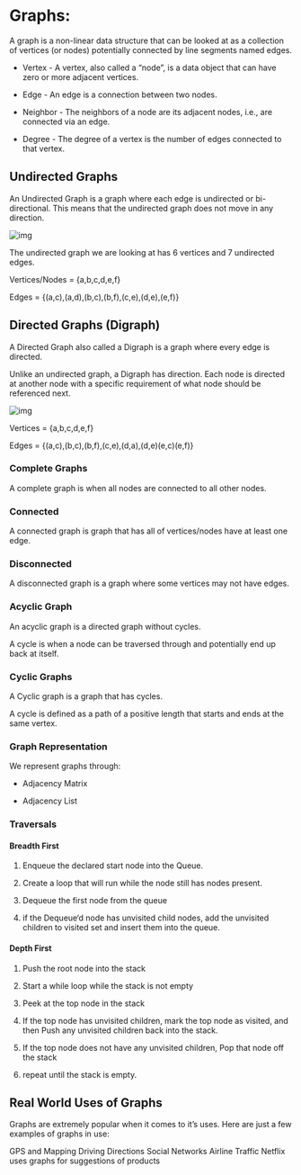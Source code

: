 # Graphs:

A graph is a non-linear data structure that can be looked at as a collection of vertices (or nodes) potentially connected by line segments named edges.

* Vertex - A vertex, also called a “node”, is a data object that can have zero or more adjacent vertices.

* Edge - An edge is a connection between two nodes.

* Neighbor - The neighbors of a node are its adjacent nodes, i.e., are connected via an edge.

* Degree - The degree of a vertex is the number of edges connected to that vertex.

## Undirected Graphs

An Undirected Graph is a graph where each edge is undirected or bi-directional. This means that the undirected graph does not move in any direction.

![img](https://codefellows.github.io/common_curriculum/data_structures_and_algorithms/Code_401/class-35/resources/assets/UndirectedGraph.PNG)

The undirected graph we are looking at has 6 vertices and 7 undirected edges.

Vertices/Nodes = {a,b,c,d,e,f}

Edges = {(a,c),(a,d),(b,c),(b,f),(c,e),(d,e),(e,f)}

## Directed Graphs (Digraph)

A Directed Graph also called a Digraph is a graph where every edge is directed.

Unlike an undirected graph, a Digraph has direction. Each node is directed at another node with a specific requirement of what node should be referenced next.

![img](https://codefellows.github.io/common_curriculum/data_structures_and_algorithms/Code_401/class-35/resources/assets/DirectedGraph.PNG)

Vertices = {a,b,c,d,e,f}

Edges = {(a,c),(b,c),(b,f),(c,e),(d,a),(d,e)(e,c)(e,f)}

### Complete Graphs

A complete graph is when all nodes are connected to all other nodes.

### Connected

A connected graph is graph that has all of vertices/nodes have at least one edge.

### Disconnected

A disconnected graph is a graph where some vertices may not have edges.

### Acyclic Graph

An acyclic graph is a directed graph without cycles.

A cycle is when a node can be traversed through and potentially end up back at itself.

### Cyclic Graphs

A Cyclic graph is a graph that has cycles.

A cycle is defined as a path of a positive length that starts and ends at the same vertex.

### Graph Representation

We represent graphs through:

* Adjacency Matrix

* Adjacency List

### Traversals

#### Breadth First

1. Enqueue the declared start node into the Queue.

2. Create a loop that will run while the node still has nodes present.

3. Dequeue the first node from the queue

4. if the Dequeue‘d node has unvisited child nodes, add the unvisited children to visited set and insert them into the queue.

#### Depth First

1. Push the root node into the stack

2. Start a while loop while the stack is not empty

3. Peek at the top node in the stack

4. If the top node has unvisited children, mark the top node as visited, and then Push any unvisited children back into the stack.
5. If the top node does not have any unvisited children, Pop that node off the stack

6. repeat until the stack is empty.

## Real World Uses of Graphs

Graphs are extremely popular when it comes to it’s uses. Here are just a few examples of graphs in use:

GPS and Mapping
Driving Directions
Social Networks
Airline Traffic
Netflix uses graphs for suggestions of products

